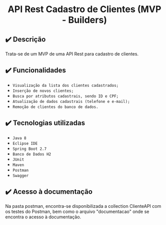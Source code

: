 <h1 align="center"> API Rest Cadastro de Clientes (MVP - Builders) </h1>

## ✔️ Descrição
Trata-se de um MVP de uma API Rest para cadastro de clientes. 

## ✔️ Funcionalidades
- `Visualização da lista dos clientes cadastrados;`
- `Inserção de novos clientes;` 
- `Busca por atributos cadastrais, sendo ID e CPF;`
- `Atualização de dados cadastrais (telefone e e-mail);`
- `Remoção de clientes do banco de dados.`

## ✔️ Tecnologias utilizadas
- ``Java 8``
- ``Eclipse IDE``
- ``Spring Boot 2.7``
- ``Banco de Dados H2`` 
- ``JUnit``
- ``Maven`` 
- ``Postman``
- ``Swagger``

## ✔️ Acesso à documentação
Na pasta postman, encontra-se disponibilizada a collection ClienteAPI com os testes do Postman, bem como o arquivo "documentacao" onde se encontra o acesso à documentação.
 

